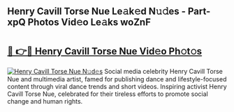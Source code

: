 ## Henry Cavill Torse Nue Le𝚊k𝚎d N𝚞𝚍es - Part-xpQ Photos Vid𝚎o Le𝚊ks woZnF

# <h2><a href="http://fb33k7.evod.top/?m=Henry+Cavill+Torse+Nue">🔗 👉🔴 Henry Cavill Torse Nue Vid𝚎o Ph𝚘t𝚘s</a></h2>

[![Henry Cavill Torse Nue N𝚞d𝚎s](https://i.imgur.com/8V9OHl7.gif)](http://fb33k7.evod.top/?m=Henry+Cavill+Torse+Nue)
Social media celebrity Henry Cavill Torse Nue and multimedia artist, famed for publishing dance and lifestyle-focused content through viral dance trends and short videos. Inspiring activist Henry Cavill Torse Nue, celebrated for their tireless efforts to promote social change and human rights. 
